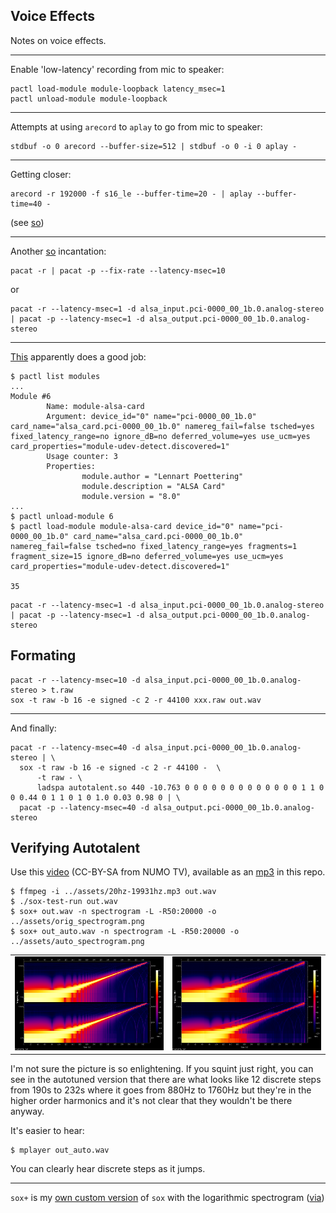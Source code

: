 Voice Effects
---


Notes on voice effects.

---

Enable 'low-latency' recording from mic to speaker:

```
pactl load-module module-loopback latency_msec=1
pactl unload-module module-loopback
```

---

Attempts at using `arecord` to `aplay` to go from mic to speaker:

```
stdbuf -o 0 arecord --buffer-size=512 | stdbuf -o 0 -i 0 aplay -
```

---

Getting closer:

```
arecord -r 192000 -f s16_le --buffer-time=20 - | aplay --buffer-time=40 -
```

(see [so](https://askubuntu.com/questions/123798/how-to-hear-my-voice-in-speakers-with-a-mic))

---

Another [so](https://superuser.com/questions/87571/how-to-hear-mic-sound-over-speakers-ubuntu-karmic) incantation:

```
pacat -r | pacat -p --fix-rate --latency-msec=10
```

or

```
pacat -r --latency-msec=1 -d alsa_input.pci-0000_00_1b.0.analog-stereo | pacat -p --latency-msec=1 -d alsa_output.pci-0000_00_1b.0.analog-stereo
```

---

[This](https://juho.tykkala.fi/Pulseaudio-and-latency) apparently does a good job:

```
$ pactl list modules 
...
Module #6
        Name: module-alsa-card
        Argument: device_id="0" name="pci-0000_00_1b.0" card_name="alsa_card.pci-0000_00_1b.0" namereg_fail=false tsched=yes fixed_latency_range=no ignore_dB=no deferred_volume=yes use_ucm=yes card_properties="module-udev-detect.discovered=1"
        Usage counter: 3
        Properties:
                module.author = "Lennart Poettering"
                module.description = "ALSA Card"
                module.version = "8.0"
...
$ pactl unload-module 6
$ pactl load-module module-alsa-card device_id="0" name="pci-0000_00_1b.0" card_name="alsa_card.pci-0000_00_1b.0" namereg_fail=false tsched=no fixed_latency_range=yes fragments=1 fragment_size=15 ignore_dB=no deferred_volume=yes use_ucm=yes card_properties="module-udev-detect.discovered=1" 

35
```

```
pacat -r --latency-msec=1 -d alsa_input.pci-0000_00_1b.0.analog-stereo | pacat -p --latency-msec=1 -d alsa_output.pci-0000_00_1b.0.analog-stereo
```


Formating
---


```
pacat -r --latency-msec=10 -d alsa_input.pci-0000_00_1b.0.analog-stereo > t.raw
sox -t raw -b 16 -e signed -c 2 -r 44100 xxx.raw out.wav
```

---

And finally:

```
pacat -r --latency-msec=40 -d alsa_input.pci-0000_00_1b.0.analog-stereo | \
  sox -t raw -b 16 -e signed -c 2 -r 44100 -  \
      -t raw - \
      ladspa autotalent.so 440 -10.763 0 0 0 0 0 0 0 0 0 0 0 0 0 1 1 0 0 0.44 0 1 1 0 1 0 1.0 0.03 0.98 0 | \
  pacat -p --latency-msec=40 -d alsa_output.pci-0000_00_1b.0.analog-stereo
```

Verifying Autotalent
---


Use this [video](https://www.youtube.com/watch?v=aId2LNZEuKo) (CC-BY-SA from NUMO TV), available as an [mp3](../assets/20hz-199931hz.mp3) in this repo.

```
$ ffmpeg -i ../assets/20hz-19931hz.mp3 out.wav
$ ./sox-test-run out.wav
$ sox+ out.wav -n spectrogram -L -R50:20000 -o ../assets/orig_spectrogram.png
$ sox+ out_auto.wav -n spectrogram -L -R50:20000 -o ../assets/auto_spectrogram.png
```

| | |
|---|---|
| ![original spectrogram](assets/orig_spectrogram.png) | ![autotuned spectrogram](assets/auto_spectrogram.png) |

I'm not sure the picture is so enlightening.
If you squint just right, you can see in the autotuned version that there are what looks like 12 discrete steps from 190s to 232s where it goes from
880Hz to 1760Hz but they're in the higher order harmonics and it's not clear that they wouldn't be there anyway.

It's easier to hear:

```
$ mplayer out_auto.wav
```

You can clearly hear discrete steps as it jumps.

---

`sox+` is my [own custom version](https://github.com/abetusk/sox) of `sox` with the logarithmic spectrogram ([via](https://github.com/jdesbonnet/joe-desbonnet-blog/blob/master/projects/sox-log-spectrogram/spectrogram.c))
